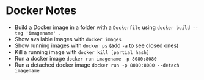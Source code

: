 # Docker Notes

* Build a Docker image in a folder with a `Dockerfile` using `docker build --tag 'imagename' .`
* Show available images with `docker images`
* Show running images with `docker ps` (add `-a` to see closed ones)
* Kill a running image with `docker kill [partial hash]`
* Run a docker image `docker run imagename -p 8080:8080`
* Run a detached docker image `docker run -p 8080:8080 --detach imagename`
